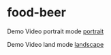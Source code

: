 # food-beer

Demo Video portrait mode [portrait](../master/device-portrait.mp4)

Demo Video land mode [landscape](../master/device-land.mp4)


